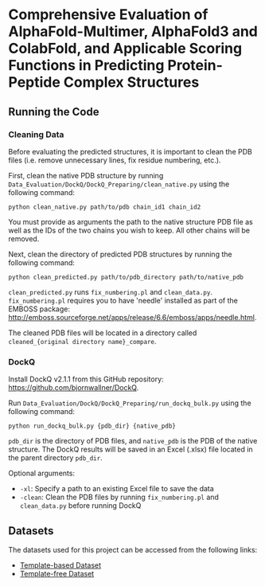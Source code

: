 # Comprehensive Evaluation of AlphaFold-Multimer, AlphaFold3 and ColabFold, and Applicable Scoring Functions in Predicting Protein-Peptide Complex Structures

## Running the Code

### Cleaning Data
Before evaluating the predicted structures, it is important to clean the PDB files (i.e. remove unnecessary lines, fix residue numbering, etc.). 

First, clean the native PDB structure by running `Data_Evaluation/DockQ/DockQ_Preparing/clean_native.py` using the following command:
```commandline
python clean_native.py path/to/pdb chain_id1 chain_id2
```
You must provide as arguments the path to the native structure PDB file as well as the IDs of the two chains you wish to keep. All other chains will be removed.

Next, clean the directory of predicted PDB structures by running the following command: 
```commandline
python clean_predicted.py path/to/pdb_directory path/to/native_pdb
```

`clean_predicted.py` runs `fix_numbering.pl` and `clean_data.py`. `fix_numbering.pl` requires you to have 'needle' installed as part of the EMBOSS package: http://emboss.sourceforge.net/apps/release/6.6/emboss/apps/needle.html.

The cleaned PDB files will be located in a directory called `cleaned_{original directory name}_compare`. 

### DockQ

Install DockQ v2.1.1 from this GitHub repository: https://github.com/bjornwallner/DockQ.

Run `Data_Evaluation/DockQ/DockQ_Preparing/run_dockq_bulk.py` using the following command:

```commandline
python run_dockq_bulk.py {pdb_dir} {native_pdb}
```

`pdb_dir` is the directory of PDB files, and `native_pdb` is the PDB of the native structure. The DockQ results will be saved in an Excel (.xlsx) file located in the parent directory `pdb_dir`.

Optional arguments:
- `-xl`: Specify a path to an existing Excel file to save the data
- `-clean`: Clean the PDB files by running `fix_numbering.pl` and `clean_data.py` before running DockQ

## Datasets
The datasets used for this project can be accessed from the following links:

- [Template-based Dataset](https://drive.google.com/file/d/1p2cHTfgjrTj1wHCPjcFqs-7zPzNysxZq/view?usp=drive_link)
- [Template-free Dataset](https://drive.google.com/file/d/1ATmbF25mEcMMFyEGb02PRFv-aPLl8H63/view?usp=drive_link)